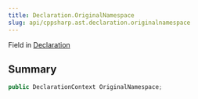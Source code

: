 ```yaml
---
title: Declaration.OriginalNamespace
slug: api/cppsharp.ast.declaration.originalnamespace
---
```

Field in [Declaration](/api/cppsharp/ast/declaration)

## Summary



```csharp
public DeclarationContext OriginalNamespace;
```

